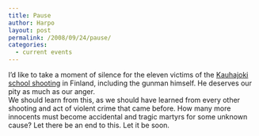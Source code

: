 ```yaml
---
title: Pause
author: Harpo
layout: post
permalink: /2008/09/24/pause/
categories:
  - current events
---
```

I&#8217;d like to take a moment of silence for the eleven victims of the <a href="http://en.wikipedia.org/wiki/Kauhajoki_school_shooting" target="_blank">Kauhajoki school shooting</a> in Finland, including the gunman himself. He deserves our pity as much as our anger.  
We should learn from this, as we should have learned from every other shooting and act of violent crime that came before. How many more innocents must become accidental and tragic martyrs for some unknown cause? Let there be an end to this. Let it be soon.
